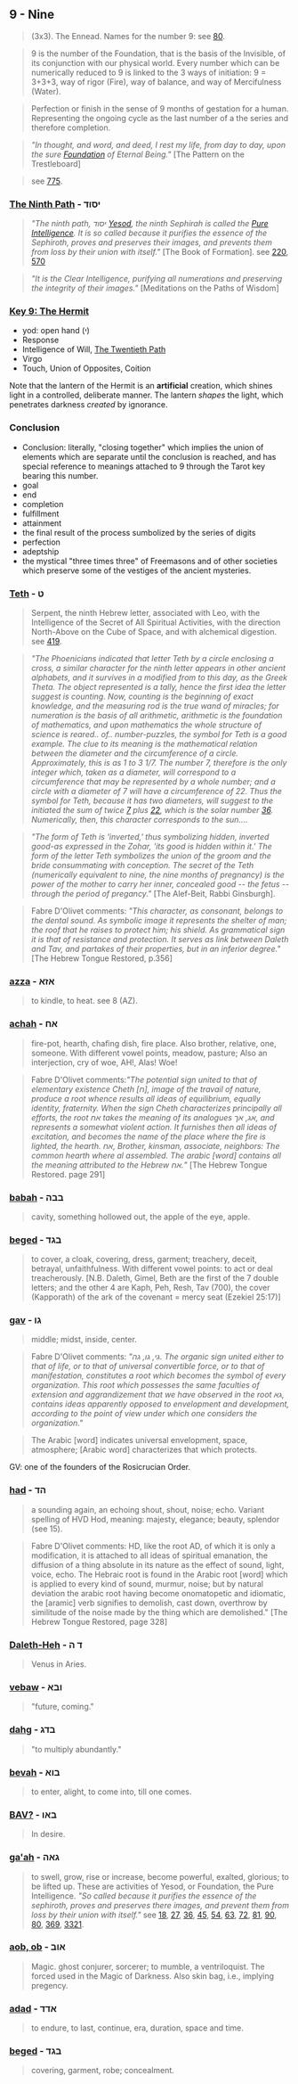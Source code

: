 ## 9 - Nine

> (3x3). The Ennead. Names for the number 9: see [80](80).

> 9 is the number of the Foundation, that is the basis of the Invisible, of its conjunction with our physical world. Every number which can be numerically reduced to 9 is linked to the 3 ways of initiation: 9 = 3+3+3, way of rigor (Fire), way of balance, and way of Mercifulness (Water).

> Perfection or finish in the sense of 9 months of gestation for a human. Representing the ongoing cycle as the last number of a the series and therefore completion.

> *"In thought, and word, and deed, I rest my life, from day to day, upon the sure [Foundation](/keys/ISVD) of Eternal Being."* [The Pattern on the Trestleboard]

> see [775](775).

### [The Ninth Path](/keys/ISVD) - יסוד
> *"The ninth path, יסוד [Yesod](/keys/ISVD), the ninth Sephirah is called the [Pure Intelligence](/keys/ShKL.THVR). It is so called because it purifies the essence of the Sephiroth, proves and preserves their images, and prevents them from loss by their union with itself."* [The Book of Formation]. see [220](220), [570](570)

> *"It is the Clear Intelligence, purifying all numerations and preserving the integrity of their images."* [Meditations on the Paths of Wisdom]

### [Key 9: The Hermit](/keys/I)

- yod: open hand (י)
- Response
- Intelligence of Will, [The Twentieth Path](20)
- Virgo
- Touch, Union of Opposites, Coition

Note that the lantern of the Hermit is an **artificial** creation, which shines light in a controlled, deliberate manner. The lantern *shapes* the light, which penetrates darkness *created* by ignorance.

### Conclusion

- Conclusion: literally, "closing together" which implies the union of elements which are separate until the conclusion is reached, and has special reference to meanings attached to 9 through the Tarot key bearing this number.
- goal
- end
- completion
- fulfillment
- attainment
- the final result of the process sumbolized by the series of digits
- perfection
- adeptship
- the mystical "three times three" of Freemasons and of other societies which preserve some of the vestiges of the ancient mysteries.

### [Teth](/keys/T) - ט
> Serpent, the ninth Hebrew letter, associated with Leo, with the Intelligence of the Secret of All Spiritual Activities, with the direction North-Above on the Cube of Space, and with alchemical digestion. see [419](419).

> *"The Phoenicians indicated that letter Teth by a circle enclosing a cross, a similar character for the ninth letter appears in other ancient alphabets, and it survives in a modified from to this day, as the Greek Theta. The object represented is a tally, hence the first idea the letter suggest is counting. Now, counting is the beginning of exact knowledge, and the measuring rod is the true wand of miracles; for numeration is the basis of all arithmetic, arithmetic is the foundation of mathematics, and upon mathematics the whole structure of science is reared.. of.. number-puzzles, the symbol for Teth is a good example. The clue to its meaning is the mathematical relation between the diameter and the circumference of a circle. Approximately, this is as 1 to 3 1/7. The number 7, therefore is the only integer which, taken as a diameter, will correspond to a circumference that may be represented by a whole number; and a circle with a diameter of 7 will have a circumference of 22. Thus the symbol for Teth, because it has two diameters, will suggest to the initiated the sum of twice [7](7) plus [22](22), which is the solar number [36](36). Numerically, then, this character corresponds to the sun....*

> *"The form of Teth is 'inverted,' thus symbolizing hidden, inverted good-as expressed in the Zohar, 'its good is hidden within it.' The form of the letter Teth symbolizes the union of the groom and the bride consummating with conception. The secret of the Teth (numerically equivalent to nine, the nine months of pregnancy) is the power of the mother to carry her inner, concealed good -- the fetus -- through the period of pregancy."* [The Alef-Beit, Rabbi Ginsburgh].

> Fabre D'Olivet comments: *"This character, as consonant, belongs to the dental sound. As symbolic image it represents the shelter of man; the roof that he raises to protect him; his shield. As grammatical sign it is that of resistance and protection. It serves as link between Daleth and Tav, and partakes of their properties, but in an inferior degree."* [The Hebrew Tongue Restored, p.356]

### [azza](/keys/AZA) - אזא
> to kindle, to heat. see 8 (AZ).

### [achah](/keys/ACh) - אח
> fire-pot, hearth, chafing dish, fire place. Also brother, relative, one, someone. With different vowel points, meadow, pasture; Also an interjection, cry of woe, AH!, Alas! Woe!

> Fabre D'Olivet comments:*"The potential sign united to that of elementary existence Cheth [ח], image of the travail of nature, produce a root whence results all ideas of equilibrium, equally identity, fraternity. When the sign Cheth characterizes principally all efforts, the root אח takes the meaning of its analogues אג, אך, and represents a somewhat violent action. It furnishes then all ideas of excitation, and becomes the name of the place where the fire is lighted, the hearth. אח, Brother, kinsman, associate, neighbors: The common hearth where al assembled. The arabic [word] contains all the meaning attributed to the Hebrew אח."* [The Hebrew Tongue Restored. page 291]

### [babah](/keys/BBH) - בבה
> cavity, something hollowed out, the apple of the eye, apple.

### [beged](/keys/BGD) - בגד
> to cover, a cloak, covering, dress, garment; treachery, deceit, betrayal, unfaithfulness. With different vowel points: to act or deal treacherously. [N.B. Daleth, Gimel, Beth are the first of the 7 double letters; and the other 4 are Kaph, Peh, Resh, Tav (700), the cover (Kapporath) of the ark of the covenant = mercy seat (Ezekiel 25:17)]

### [gav](/keys/GV) - גו
> middle; midst, inside, center.
 
> Fabre D'Olivet comments: *"גי, גו, גה. The organic sign united either to that of life, or to that of universal convertible force, or to that of manifestation, constitutes a root which becomes the symbol of every organization. This root which possesses the same faculties of extension and aggrandizement that we have observed in the root גא, contains ideas apparently opposed to envelopment and development, according to the point of view under which one considers the organization."*

> The Arabic [word] indicates universal envelopment, space, atmosphere; [Arabic word] characterizes that which protects.

GV: one of the founders of the Rosicrucian Order.

### [had](/keys/HD) - הד
> a sounding again, an echoing shout, shout, noise; echo. Variant spelling of HVD Hod, meaning: majesty, elegance; beauty, splendor (see 15).

> Fabre D'Olivet comments: HD, like the root AD, of which it is only a modification, it is attached to all ideas of spiritual emanation, the diffusion of a thing absolute in its nature as the effect of sound, light, voice, echo. The Hebraic root is found in the Arabic root [word] which is applied to every kind of sound, murmur, noise; but by natural deviation the arabic root having become onomatopetic and idiomatic, the [aramic] verb signifies to demolish, cast down, overthrow by similitude of the noise made by the thing which are demolished." [The Hebrew Tongue Restored, page 328]

### [Daleth-Heh](/keys/D.H) - ד ה
> Venus in Aries.

### [vebaw](/keys/VBA) - ובא
> "future, coming."

### [dahg](/keys/BDG) - בדג
> "to multiply abundantly."

### [bevah](/keys/BVA) - בוא
> to enter, alight, to come into, till one comes.

### [BAV?](/keys/BAV) - באו
> In desire.

### [ga'ah](/keys/GAH) - גאה
> to swell, grow, rise or increase, become powerful, exalted, glorious; to be lifted up. These are activities of Yesod, or Foundation, the Pure Intelligence. *"So called because it purifies the essence of the sephiroth, proves and preserves there images, and prevent them from loss by their union with itself."* see [18](18), [27](27), [36](36), [45](45), [54](54), [63](63), [72](72), [81](81), [90](90), [80](80), [369](369), [3321](3321).

### [aob, ob](/keys/AVB) - אוב
> Magic. ghost conjurer, sorcerer; to mumble, a ventriloquist. The forced used in the Magic of Darkness. Also skin bag, i.e., implying pregency.

### [adad](/keys/ADD) - אדד
> to endure, to last, continue, era, duration, space and time.

### [beged](/keys/BGD) - בגד
> covering, garment, robe; concealment.